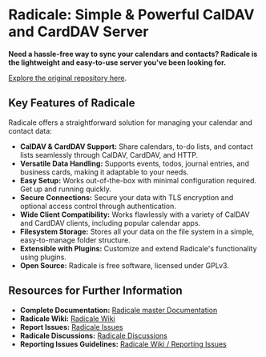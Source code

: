 # Radicale: Simple & Powerful CalDAV and CardDAV Server

**Need a hassle-free way to sync your calendars and contacts? Radicale is the lightweight and easy-to-use server you've been looking for.**

[Explore the original repository here](https://github.com/Kozea/Radicale).

## Key Features of Radicale

Radicale offers a straightforward solution for managing your calendar and contact data:

*   **CalDAV & CardDAV Support:** Share calendars, to-do lists, and contact lists seamlessly through CalDAV, CardDAV, and HTTP.
*   **Versatile Data Handling:** Supports events, todos, journal entries, and business cards, making it adaptable to your needs.
*   **Easy Setup:** Works out-of-the-box with minimal configuration required. Get up and running quickly.
*   **Secure Connections:** Secure your data with TLS encryption and optional access control through authentication.
*   **Wide Client Compatibility:** Works flawlessly with a variety of CalDAV and CardDAV clients, including popular calendar apps.
*   **Filesystem Storage:** Stores all your data on the file system in a simple, easy-to-manage folder structure.
*   **Extensible with Plugins:** Customize and extend Radicale's functionality using plugins.
*   **Open Source:** Radicale is free software, licensed under GPLv3.

## Resources for Further Information

*   **Complete Documentation:** [Radicale master Documentation](https://radicale.org/master.html)
*   **Radicale Wiki:** [Radicale Wiki](https://github.com/Kozea/Radicale/wiki)
*   **Report Issues:** [Radicale Issues](https://github.com/Kozea/Radicale/issues)
*   **Radicale Discussions:** [Radicale Discussions](https://github.com/Kozea/Radicale/discussions)
*   **Reporting Issues Guidelines:** [Radicale Wiki / Reporting Issues](https://github.com/Kozea/Radicale/wiki/01-‐-Reporting-Issues)